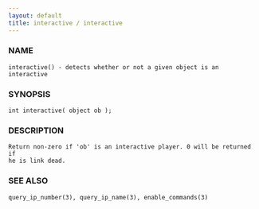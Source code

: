 ```yaml
---
layout: default
title: interactive / interactive
---
```


### NAME

    interactive() - detects whether or not a given object is an interactive


### SYNOPSIS

    int interactive( object ob );


### DESCRIPTION

    Return non-zero if 'ob' is an interactive player. 0 will be returned if
    he is link dead.


### SEE ALSO

    query_ip_number(3), query_ip_name(3), enable_commands(3)

